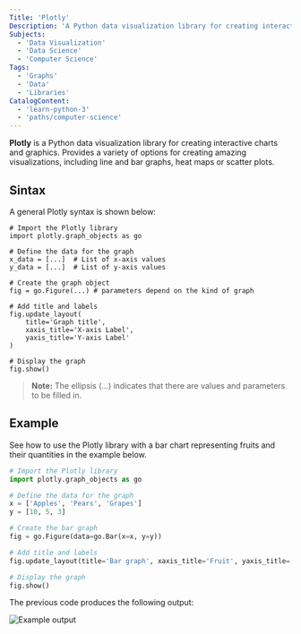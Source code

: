 ```yaml
---
Title: 'Plotly'
Description: 'A Python data visualization library for creating interactive charts and graphics.'
Subjects:
  - 'Data Visualization'
  - 'Data Science'
  - 'Computer Science'
Tags:
  - 'Graphs'
  - 'Data'
  - 'Libraries'
CatalogContent:
  - 'learn-python-3'
  - 'paths/computer-science'
---
```


**Plotly** is a Python data visualization library for creating interactive charts and graphics. Provides a variety of options for creating amazing visualizations, including line and bar graphs, heat maps or scatter plots.

## Sintax

A general Plotly syntax is shown below:

```pseudo
# Import the Plotly library
import plotly.graph_objects as go

# Define the data for the graph
x_data = [...]  # List of x-axis values
y_data = [...]  # List of y-axis values

# Create the graph object
fig = go.Figure(...) # parameters depend on the kind of graph

# Add title and labels
fig.update_layout(
    title='Graph title',
    xaxis_title='X-axis Label',
    yaxis_title='Y-axis Label'
)

# Display the graph
fig.show()

```

> **Note:** The ellipsis (...) indicates that there are values and parameters to be filled in.

## Example

See how to use the Plotly library with a bar chart representing fruits and their quantities in the example below.

```python
# Import the Plotly library
import plotly.graph_objects as go

# Define the data for the graph
x = ['Apples', 'Pears', 'Grapes']
y = [10, 5, 3]

# Create the bar graph
fig = go.Figure(data=go.Bar(x=x, y=y))

# Add title and labels
fig.update_layout(title='Bar graph', xaxis_title='Fruit', yaxis_title='Quantity')

# Display the graph
fig.show()
```

The previous code produces the following output:

![Example output](<https://raw.githubusercontent.com/Codecademy/docs/main/media/plotly-output.png>)